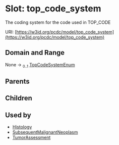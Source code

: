 
# Slot: top_code_system


The coding system for the code used in TOP_CODE

URI: [https://w3id.org/pcdc/model/top_code_system](https://w3id.org/pcdc/model/top_code_system)


## Domain and Range

None &#8594;  <sub>0..1</sub> [TopCodeSystemEnum](TopCodeSystemEnum.md)

## Parents


## Children


## Used by

 * [Histology](Histology.md)
 * [SubsequentMalignantNeoplasm](SubsequentMalignantNeoplasm.md)
 * [TumorAssessment](TumorAssessment.md)

